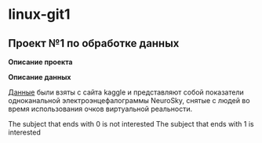 # linux-git1
## Проект №1 по обработке данных

**Описание проекта**

**Описание данных**

[Данные](https://www.kaggle.com/sam1o1/eeg-dataset-collected-from-students-using-vr) были взяты с сайта kaggle и представляют собой показатели одноканальной электроэнцефалограммы NeuroSky, снятые с людей во время использования очков виртуальной реальности.

The subject that ends with 0 is not interested 
The subject that ends with 1 is interested 
